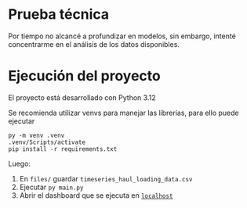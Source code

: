 # Prueba técnica

Por tiempo no alcancé a profundizar en modelos, sin embargo, intenté concentrarme en el análisis de los datos disponibles.


# Ejecución del proyecto

El proyecto está desarrollado con Python 3.12

Se recomienda utilizar venvs para manejar las librerías, para ello puede ejecutar
```
py -m venv .venv
.venv/Scripts/activate
pip install -r requirements.txt
```
Luego:
1. En `files/` guardar `timeseries_haul_loading_data.csv`
2. Ejecutar `py main.py` 
3. Abrir el dashboard que se ejecuta en [`localhost`](http://127.0.0.1:8050)